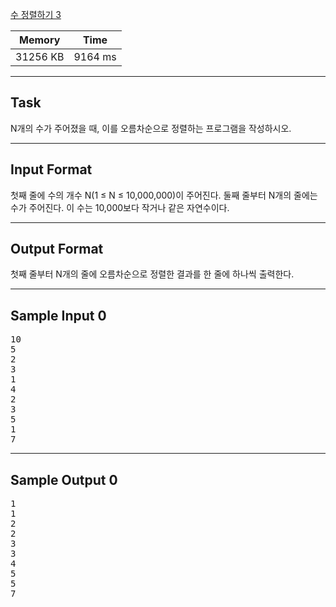 [수 정렬하기 3](https://www.acmicpc.net/problem/10989)

| Memory   | Time    |
| -------- | ------- |
| 31256 KB | 9164 ms |

---

## Task
N개의 수가 주어졌을 때, 이를 오름차순으로 정렬하는 프로그램을 작성하시오.

---

## Input Format
첫째 줄에 수의 개수 N(1 ≤ N ≤ 10,000,000)이 주어진다. 둘째 줄부터 N개의 줄에는 수가 주어진다. 이 수는 10,000보다 작거나 같은 자연수이다.

---

## Output Format
첫째 줄부터 N개의 줄에 오름차순으로 정렬한 결과를 한 줄에 하나씩 출력한다.

---

## Sample Input 0
<pre>
10
5
2
3
1
4
2
3
5
1
7
</pre>
---

## Sample Output 0
<pre>
1
1
2
2
3
3
4
5
5
7
</pre>
